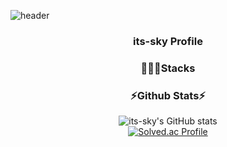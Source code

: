 ![header](https://capsule-render.vercel.app/api?type=Cylinder)
<div align=center>

### its-sky Profile

### 👨🏻‍💻Stacks

  
### ⚡️Github Stats⚡️
  
![its-sky's GitHub stats](https://github-readme-stats.vercel.app/api?username=its-sky&show_icons=true&theme=darcula)
</br>
[![Solved.ac Profile](http://mazassumnida.wtf/api/generate_badge?boj=smc9919)](https://solved.ac/smc9919)
</div>
